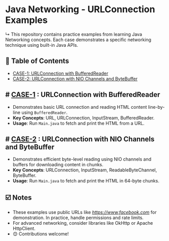 # Java Networking - URLConnection Examples
↳ This repository contains practice examples from learning Java Networking concepts. Each case demonstrates a specific networking technique using built-in Java APIs.

## 🔖 Table of Contents
- [CASE-1: URLConnection with BufferedReader](#case-1-urlconnection-with-bufferedreader)
- [CASE-2: URLConnection with NIO Channels and ByteBuffer](#case-2-urlconnection-with-nio-channels-and-bytebuffer)

## \# [CASE-1](https://github.com/Manish-Royan/JAVA/tree/main/Java-Projects/Java%20Networking%20Projects/Reading%20the%20raw%20content%20(HTML)%20from%20a%20URL%20using%20URLConnection%20Class/%5BCASE-1%5D%20Prints%20the%20entire%20HTML%20content%20%20of%20given%20URL%20to%20the%20console) : URLConnection with BufferedReader
* Demonstrates basic URL connection and reading HTML content line-by-line using `BufferedReader`.
* **Key Concepts**: URL, URLConnection, InputStream, BufferedReader.
* **Usage**: Run `Main.java` to fetch and print the HTML from a URL.

## \# [CASE-2](https://github.com/Manish-Royan/JAVA/tree/main/Java-Projects/Java%20Networking%20Projects/Reading%20the%20raw%20content%20(HTML)%20from%20a%20URL%20using%20URLConnection%20Class/%5BCASE-2%5D%20Downloading%20website%20HTML%20content%20using%20Java's%20NIO%20(New%20IO)%20API) : URLConnection with NIO Channels and ByteBuffer
* Demonstrates efficient byte-level reading using NIO channels and buffers for downloading content in chunks.
* **Key Concepts**: URLConnection, InputStream, ReadableByteChannel, ByteBuffer.
* **Usage**: Run `Main.java` to fetch and print the HTML in 64-byte chunks.

## ☑️ Notes
- These examples use public URLs like *https://www.facebook.com* for demonstration. In practice, handle permissions and rate limits.
- For advanced networking, consider libraries like OkHttp or Apache HttpClient.
- 😊 Contributions welcome!